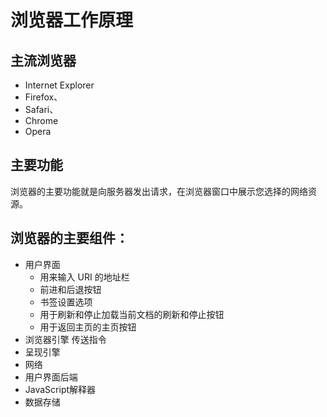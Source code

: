# 浏览器工作原理



## 主流浏览器

- Internet Explorer
- Firefox、
- Safari、
- Chrome
- Opera

## **主要功能** 

浏览器的主要功能就是向服务器发出请求，在浏览器窗口中展示您选择的网络资源。

## **浏览器的主要组件：**

- 用户界面
  - 用来输入 URI 的地址栏
  - 前进和后退按钮
  - 书签设置选项
  - 用于刷新和停止加载当前文档的刷新和停止按钮
  - 用于返回主页的主页按钮
- 浏览器引擎  传送指令
- 呈现引擎
- 网络
- 用户界面后端
- JavaScript解释器
- 数据存储
